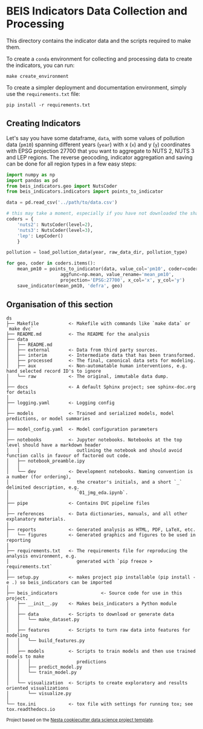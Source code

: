 # BEIS Indicators Data Collection and Processing

This directory contains the indicator data and the scripts required to make them.

To create a `conda` environment for collecting and processing data to create the indicators,
you can run:

```
make create_environment
```

To create a simpler deployment and documentation environment, simply use the `requirements.txt` file:

```
pip install -r requirements.txt
```

## Creating Indicators

Let's say you have some dataframe, `data`, with some values of pollution data (`pm10`) spanning different years (`year`) with x (`x`) and y (`y`) coordinates with EPSG projection 27700 that you want to aggregate to NUTS 2, NUTS 3 and LEP regions. The reverse geocoding, indicator aggregation and saving can be done for all region types in a few easy steps:


```python
import numpy as np
import pandas as pd
from beis_indicators.geo import NutsCoder
from beis_indicators.indicators import points_to_indicator

data = pd.read_csv('../path/to/data.csv')

# this may take a moment, especially if you have not downloaded the shapefiles
coders = {
    'nuts2': NutsCoder(level=2),
    'nuts3': NutsCoder(level=3),
    'lep': LepCoder()
    }

pollution = load_pollution_data(year, raw_data_dir, pollution_type)

for geo, coder in coders.items():
    mean_pm10 = points_to_indicator(data, value_col='pm10', coder=coder,
                    aggfunc=np.mean, value_rename='mean_pm10',
                    projection='EPSG:27700', x_col='x', y_col='y')
    save_indicator(mean_pm10, 'defra', geo)

```

## Organisation of this section

```
ds
├── Makefile           <- Makefile with commands like `make data` or `make dvc`
├── README.md          <- The README for the analysis
├── data
│   ├── README.md
│   ├── external       <- Data from third party sources.
│   ├── interim        <- Intermediate data that has been transformed.
│   ├── processed      <- The final, canonical data sets for modeling.
│   ├── aux            <- Non-automatable human interventions, e.g. hand selected record ID's to ignore
│   └── raw            <- The original, immutable data dump.
│
├── docs               <- A default Sphinx project; see sphinx-doc.org for details
│
├── logging.yaml       <- Logging config
│
├── models             <- Trained and serialized models, model predictions, or model summaries
│
├── model_config.yaml  <- Model configuration parameters
│
├── notebooks          <- Jupyter notebooks. Notebooks at the top level should have a markdown header
│   │                     outlining the notebook and should avoid function calls in favour of factored out code.
│   ├── notebook_preamble.ipy
│   │
│   └── dev            <- Development notebooks. Naming convention is a number (for ordering),
│                         the creator's initials, and a short `_` delimited description, e.g.
│                         `01_jmg_eda.ipynb`.
│
├── pipe               <- Contains DVC pipeline files
│
├── references         <- Data dictionaries, manuals, and all other explanatory materials.
│
├── reports            <- Generated analysis as HTML, PDF, LaTeX, etc.
│   └── figures        <- Generated graphics and figures to be used in reporting
│
├── requirements.txt   <- The requirements file for reproducing the analysis environment, e.g.
│                         generated with `pip freeze > requirements.txt`
│
├── setup.py           <- makes project pip installable (pip install -e .) so beis_indicators can be imported
│
├── beis_indicators                <- Source code for use in this project.
│   ├── __init__.py    <- Makes beis_indicators a Python module
│   │
│   ├── data           <- Scripts to download or generate data
│   │   └── make_dataset.py
│   │
│   ├── features       <- Scripts to turn raw data into features for modeling
│   │   └── build_features.py
│   │
│   ├── models         <- Scripts to train models and then use trained models to make
│   │   │                 predictions
│   │   ├── predict_model.py
│   │   └── train_model.py
│   │
│   └── visualization  <- Scripts to create exploratory and results oriented visualizations
│       └── visualize.py
│
└── tox.ini            <- tox file with settings for running tox; see tox.readthedocs.io
```

<p><small>Project based on the <a target="_blank" href="https://github.com/nestauk/cookiecutter-data-science-nesta">Nesta cookiecutter data science project template</a>.</small></p>
